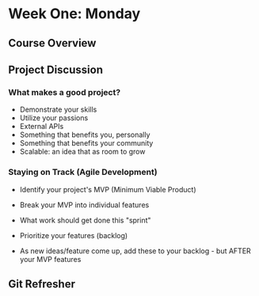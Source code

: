 # Week One: Monday
## Course Overview
## Project Discussion
### What makes a good project?
- Demonstrate your skills
- Utilize your passions
- External APIs
- Something that benefits you, personally
- Something that benefits your community
- Scalable: an idea that as room to grow

### Staying on Track (Agile Development)
- Identify your project's MVP (Minimum Viable Product)
- Break your MVP into individual features
- What work should get done this "sprint"
- Prioritize your features (backlog)

- As new ideas/feature come up, add these to your backlog - but AFTER your MVP features
        

## Git Refresher